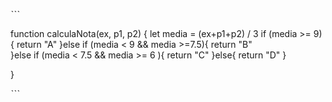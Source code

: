 ˋˋˋ

function calculaNota(ex, p1, p2) {
 let media = (ex+p1+p2) / 3
  if (media >= 9){
  return "A"
  }else if (media < 9 && media >=7.5){
  return "B"  
  }else if (media < 7.5 && media >= 6 ){
    return "C"
  }else{
    return "D"
  }
  
}

ˋˋˋ
